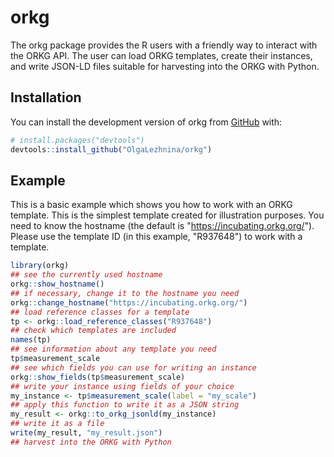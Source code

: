 
# orkg

<!-- badges: start -->
<!-- badges: end -->

The orkg package provides the R users with a friendly way to interact with the ORKG API.
The user can load ORKG templates, create their instances, and write JSON-LD files suitable for harvesting into the ORKG with Python.

## Installation

You can install the development version of orkg from [GitHub](https://github.com/) with:

``` r
# install.packages("devtools")
devtools::install_github("OlgaLezhnina/orkg")
```

## Example

This is a basic example which shows you how to work with an ORKG template.
This is the simplest template created for illustration purposes.
You need to know the hostname (the default is "https://incubating.orkg.org/").
Please use the template ID (in this example, "R937648") to work with a template.

``` r
library(orkg)
## see the currently used hostname 
orkg::show_hostname()
## if necessary, change it to the hostname you need
orkg::change_hostname("https://incubating.orkg.org/")
## load reference classes for a template
tp <- orkg::load_reference_classes("R937648")  
## check which templates are included 
names(tp)
## see information about any template you need
tp$measurement_scale
## see which fields you can use for writing an instance
orkg::show_fields(tp$measurement_scale)
## write your instance using fields of your choice
my_instance <- tp$measurement_scale(label = "my_scale")
## apply this function to write it as a JSON string
my_result <- orkg::to_orkg_jsonld(my_instance)
## write it as a file
write(my_result, "my_result.json")
## harvest into the ORKG with Python
```

